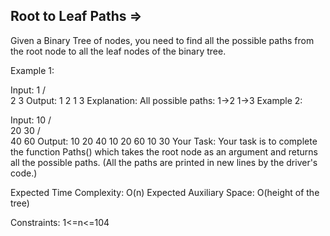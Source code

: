 Root to Leaf Paths  =>
------------------


Given a Binary Tree of nodes, you need to find all the possible paths from the root node to all the leaf nodes of the binary tree.

Example 1:

Input:
       1
    /     \
   2       3
Output: 
1 2 
1 3 
Explanation: 
All possible paths:
1->2
1->3
Example 2:

Input:
         10
       /    \
      20    30
     /  \
    40   60
Output: 
10 20 40 
10 20 60 
10 30 
Your Task:
Your task is to complete the function Paths() which takes the root node as an argument and returns all the possible paths. (All the paths are printed in new lines by the driver's code.)

Expected Time Complexity: O(n)
Expected Auxiliary Space: O(height of the tree)

Constraints:
1<=n<=104
